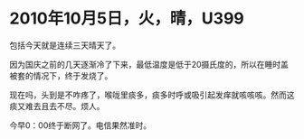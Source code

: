 # 2010年10月5日，火，晴，U399

包括今天就是连续三天晴天了。

因为国庆之前的几天逐渐冷了下来，最低温度是低于20摄氏度的，所以在睡时盖被套的情况下，终于发烧了。

现在吗，头到是不咋疼了，喉咙里痰多，痰多时呼或吸引起发痒就咳咳咳。然而这痰又难去且去不尽。烦人。

今早0：00终于断网了。电信果然准时。
